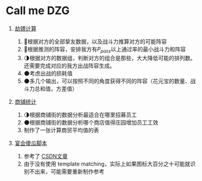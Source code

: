 # Call me DZG

1. [劫镖计算](劫镖计算)

   1. 🌝根据对方的全部挚友数据，以及战斗力推算对方的可能阵容
   2. 🌝根据推测的阵容，安排我方有$P_{pass}$以上通过率的最小战斗力和阵容
   3. 🌗根据对方的数据组，判断对方的组合是那些，大大降低可能的排列数。还需要完成对应的我方出战阵容生成。
   4. 🌑考虑出战的损耗值
   5. 🌑多几个输出，可以按照不同的角度获得不同的阵容（花元宝的数量、战斗力总和值，方差值）

2. [商铺统计](商铺统计)

   1. 🌗根据商铺街的数据分析最适合在哪里招募员工
   2. 🌑根据商铺街的数据分析哪个商店值得庄园增加员工工效
   3. 制作了一张计算商贸平均值的表
3. [宴会傻瓜脚本](宴会傻瓜脚本)
   1. 参考了 [CSDN文章](https://blog.csdn.net/luoyir1997/article/details/119117168)
   2. 由于没有使用 template matching，实际上如果图标大百分之十可能就识别不出来，可能需要重新制作参考
   
